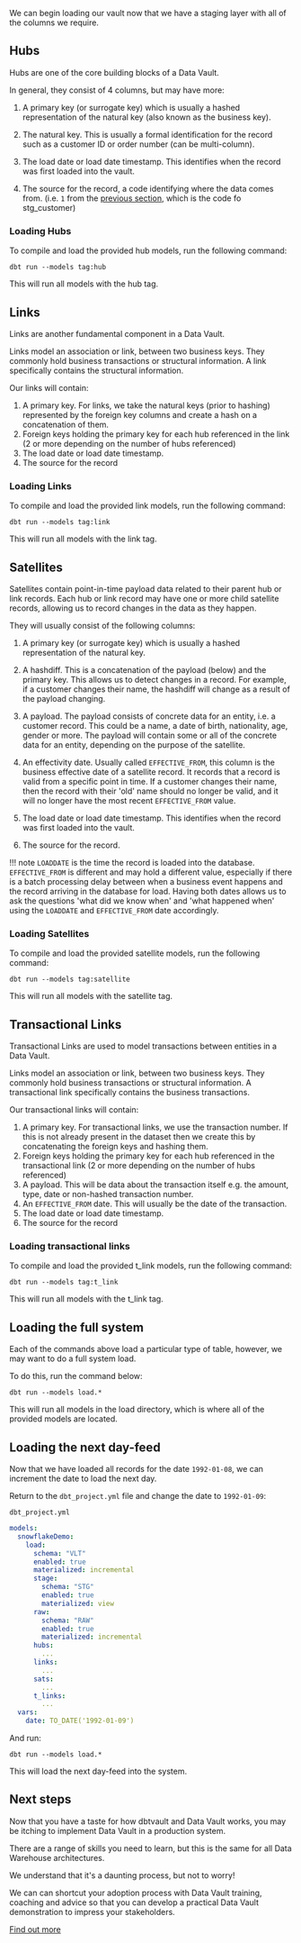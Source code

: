 We can begin loading our vault now that we have a staging layer with all of the columns we require.

## Hubs

Hubs are one of the core building blocks of a Data Vault. 

In general, they consist of 4 columns, but may have more: 

1. A primary key (or surrogate key) which is usually a hashed representation of the natural key (also known as the business key).

2. The natural key. This is usually a formal identification for the record such as a customer ID or 
order number (can be multi-column).

3. The load date or load date timestamp. This identifies when the record was first loaded into the vault.

4. The source for the record, a code identifying where the data comes from. 
(i.e. ```1``` from the [previous section](staging.md#adding-the-footer), which is the code fo stg_customer)

### Loading Hubs

To compile and load the provided hub models, run the following command:

```dbt run --models tag:hub```

This will run all models with the hub tag.

## Links

Links are another fundamental component in a Data Vault. 

Links model an association or link, between two business keys. They commonly hold business transactions or structural 
information. A link specifically contains the structural information.

Our links will contain:

1. A primary key. For links, we take the natural keys (prior to hashing) represented by the foreign key columns
and create a hash on a concatenation of them. 
2. Foreign keys holding the primary key for each hub referenced in the link (2 or more depending on the number of hubs 
referenced) 
3. The load date or load date timestamp.
4. The source for the record

### Loading Links

To compile and load the provided link models, run the following command:

```dbt run --models tag:link```

This will run all models with the link tag.

## Satellites

Satellites contain point-in-time payload data related to their parent hub or link records. 
Each hub or link record may have one or more child satellite records, allowing us to record changes in 
the data as they happen. 

They will usually consist of the following columns:

1. A primary key (or surrogate key) which is usually a hashed representation of the natural key.

2. A hashdiff. This is a concatenation of the payload (below) and the primary key. This
allows us to detect changes in a record. For example, if a customer changes their name, 
the hashdiff will change as a result of the payload changing. 

3. A payload. The payload consists of concrete data for an entity, i.e. a customer record. This could be
a name, a date of birth, nationality, age, gender or more. The payload will contain some or all of the
concrete data for an entity, depending on the purpose of the satellite. 

4. An effectivity date. Usually called ```EFFECTIVE_FROM```, this column is the business effective date of a 
satellite record. It records that a record is valid from a specific point in time.
If a customer changes their name, then the record with their 'old' name should no longer be valid, and it will no longer 
have the most recent ```EFFECTIVE_FROM``` value. 

5. The load date or load date timestamp. This identifies when the record was first loaded into the vault.

6. The source for the record.

!!! note
    ```LOADDATE``` is the time the record is loaded into the database. ```EFFECTIVE_FROM``` is different and may hold a 
    different value, especially if there is a batch processing delay between when a business event happens and the 
    record arriving in the database for load. Having both dates allows us to ask the questions 'what did we know when' 
    and 'what happened when' using the ```LOADDATE``` and ```EFFECTIVE_FROM``` date accordingly.

### Loading Satellites

To compile and load the provided satellite models, run the following command:

```dbt run --models tag:satellite``` 

This will run all models with the satellite tag.

## Transactional Links

Transactional Links are used to model transactions between entities in a Data Vault. 

Links model an association or link, between two business keys. They commonly hold business transactions or structural 
information. A transactional link specifically contains the business transactions.

Our transactional links will contain:

1. A primary key. For transactional links, we use the transaction number. If this is not already present in the dataset
then we create this by concatenating the foreign keys and hashing them. 
2. Foreign keys holding the primary key for each hub referenced in the transactional link (2 or more depending on the number of hubs 
referenced) 
3. A payload. This will be data about the transaction itself e.g. the amount, type, date or non-hashed transaction number.
4. An ```EFFECTIVE_FROM``` date. This will usually be the date of the transaction.
5. The load date or load date timestamp.
6. The source for the record

### Loading transactional links

To compile and load the provided t_link models, run the following command:

```dbt run --models tag:t_link```

This will run all models with the t_link tag.

## Loading the full system

Each of the commands above load a particular type of table, however, we may want to do a full system load.

To do this, run the command below:

```dbt run --models load.*``` 

This will run all models in the load directory, which is where all of the provided models are located.

## Loading the next day-feed

Now that we have loaded all records for the date ```1992-01-08```, we can increment the date to load the next day.

Return to the ```dbt_project.yml``` file and change the date to ```1992-01-09```:

```dbt_project.yml```
```yaml hl_lines="24"
models:
  snowflakeDemo:
    load:
      schema: "VLT"
      enabled: true
      materialized: incremental
      stage:
        schema: "STG"
        enabled: true
        materialized: view
      raw:
        schema: "RAW"
        enabled: true
        materialized: incremental
      hubs:
        ...
      links:
        ...
      sats:
        ...
      t_links:
        ...
  vars:
    date: TO_DATE('1992-01-09')
```

And run:

```dbt run --models load.*``` 

This will load the next day-feed into the system.

## Next steps

Now that you have a taste for how dbtvault and Data Vault works, you may be itching to implement Data Vault in
a production system.

There are a range of skills you need to learn, but this is the same for all Data Warehouse architectures.

We understand that it's a daunting process, but not to worry! 

We can can shortcut your adoption process with Data Vault training, coaching and advice so that you can develop a 
practical Data Vault demonstration to impress your stakeholders. 

<a href="https://www.data-vault.co.uk/dbtvault/" class="btn">
<i class="fa fa-info-circle"></i> Find out more
</a>